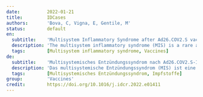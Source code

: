 ```yaml
---
date:          2022-01-21
title:         IDCases
authors:       'Bova, C, Vigna, E, Gentile, M'
status:        default
en:
  subtitle:    'Multisystem Inflammatory Syndrome after Ad26.COV2.S vaccination'
  description: 'The multisystem inflammatory syndrome (MIS) is a rare and sometime life-threatening post-infectious complication of coronavirus disease 2019 (Covid-19) in children and adults. To date, only a very few reports have associated such systemic reaction with SARS-CoV-2 vaccination. Case report. We describe a case that resembled MIS, in a 46-year-old White man, 12 days after vaccination with Ad26. COV2. S vaccine (Johnson &Johnson/Janssen), a recombinant adenovirus serotype 26 vector encoding the SARS-CoV-2 spike glycoprotein. The patient experienced high grade fever, cutaneous rash, severe weakness, pericardial effusion and raised inflammatory markers, which met the criteria for definition of MIS. The symptoms improved with steroidal therapy. Our case suggests that MIS could occur after SARS-CoV-2 vaccination.'
  tags:        [Multisystem inflammatory syndrome, Vaccines]
de:
  subtitle:    'Multisystemisches Entzündungssyndrom nach Ad26.COV2.S-Impfung'
  description: 'Das multisystemische Entzündungssyndrom (MIS) ist eine seltene und mitunter lebensbedrohliche postinfektiöse Komplikation der Coronaviruserkrankung 2019 (Covid-19) bei Kindern und Erwachsenen. Bislang gibt es nur sehr wenige Berichte, die eine solche systemische Reaktion mit der SARS-CoV-2-Impfung in Verbindung bringen. Fallbericht. Wir beschreiben einen Fall, der MIS ähnelt, bei einem 46-jährigen weißen Mann, 12 Tage nach der Impfung mit Ad26. COV2. S-Impfstoff (Johnson &Johnson/Janssen), einem rekombinanten Adenovirus-Vektor vom Serotyp 26, der für das SARS-CoV-2-Spike-Glykoprotein kodiert. Bei dem Patienten traten hochgradiges Fieber, Hautausschlag, starke Schwäche, Herzbeutelerguss und erhöhte Entzündungsmarker auf, die die Kriterien für die Definition von MIS erfüllten. Die Symptome besserten sich unter steroidaler Therapie. Unser Fall deutet darauf hin, dass MIS nach einer SARS-CoV-2-Impfung auftreten kann.' 
  tags:        [Multisystemisches Entzündungssyndrom, Impfstoffe]
group:         'Vaccines'
credit:        https://doi.org/10.1016/j.idcr.2022.e01411
---
```

